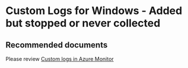 
<properties
pageTitle="Custom Logs for Windows - Added but stopped or never collected"
description="Custom Logs for Windows - Added but stopped or never collected"
service="microsoft.operationalinsights"
resource="workspaces"
symptomID=""
infoBubbleText=""
authors="yossiy"
authorAlias="yossiy"
displayorder=""
selfHelpType="generic"
supportTopicIds="32612452"
resourceTags=""
productPesIds="15725"
cloudEnvironments="Public, Fairfax"
/>

# Custom Logs for Windows - Added but stopped or never collected

## **Recommended documents**
Please review [Custom logs in Azure Monitor](https://docs.microsoft.com/azure/azure-monitor/platform/data-sources-custom-logs)